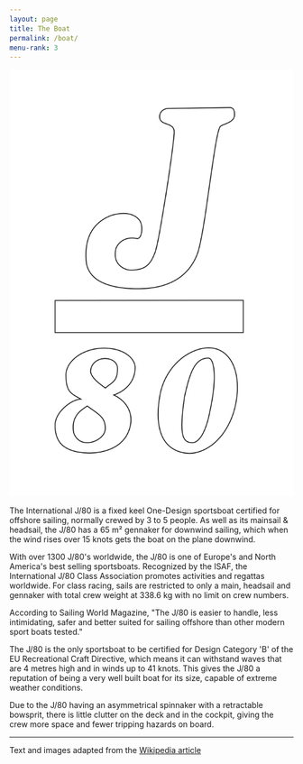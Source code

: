```yaml
---
layout: page
title: The Boat
permalink: /boat/
menu-rank: 3
---
```


![J/80 Class Sign](/img/J_80_white.svg)

The International J/80 is a fixed keel One-Design sportsboat certified for offshore sailing, normally crewed by 3 to 5 people. As well as its mainsail & headsail, the J/80 has a 65 m² gennaker for downwind sailing, which when the wind rises over 15 knots gets the boat on the plane downwind.

With over 1300 J/80's worldwide, the J/80 is one of Europe's and North America's best selling sportsboats. Recognized by the ISAF, the International J/80 Class Association promotes activities and regattas worldwide. For class racing, sails are restricted to only a main, headsail and gennaker with total crew weight at 338.6 kg with no limit on crew numbers.

According to Sailing World Magazine, "The J/80 is easier to handle, less intimidating, safer and better suited for sailing offshore than other modern sport boats tested."

The J/80 is the only sportsboat to be certified for Design Category 'B' of the EU Recreational Craft Directive, which means it can withstand waves that are 4 metres high and in winds up to 41 knots. This gives the J/80 a reputation of being a very well built boat for its size, capable of extreme weather conditions.

Due to the J/80 having an asymmetrical spinnaker with a retractable bowsprit, there is little clutter on the deck and in the cockpit, giving the crew more space and fewer tripping hazards on board.

----
Text and images adapted from the [Wikipedia article](https://en.wikipedia.org/wiki/J/80)
